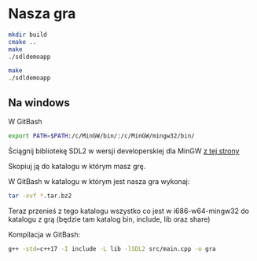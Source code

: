 # Nasza gra

```bash
mkdir build
cmake ..
make
./sdldemoapp
```

```bash
make
./sdldemoapp
```


## Na windows

W GitBash

```bash
export PATH=$PATH:/c/MinGW/bin/:/c/MinGW/mingw32/bin/
```

Ściągnij bibliotekę SDL2 w wersji developerskiej dla MinGW [z tej strony](https://www.libsdl.org/download-2.0.php)

Skopiuj ją do katalogu w którym masz grę.

W GitBash w katalogu w którym jest nasza gra wykonaj:

```bash
tar -xvf *.tar.bz2
```

Teraz przenieś z tego katalogu wszystko co jest w i686-w64-mingw32 do katalogu z grą (będzie tam katalog bin, include, lib oraz share)

Kompilacja w GitBash:

```bash
g++ -std=c++17 -I include -L lib -lSDL2 src/main.cpp -o gra
```
